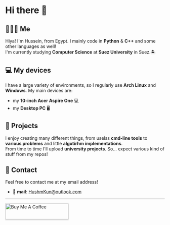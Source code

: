 # Hi there 👋

<!--
**HushmKun/HushmKun** is a ✨ _special_ ✨ repository because its `README.md` (this file) appears on your GitHub profile.

Here are some ideas to get you started:

- 🔭 I’m currently working on ...
- 🌱 I’m currently learning ...
- 👯 I’m looking to collaborate on ...
- 🤔 I’m looking for help with ...
- 💬 Ask me about ...
- 📫 How to reach me: ...
- 😄 Pronouns: ...
- ⚡ Fun fact: ...
-->
## 🙋🏿‍♂️ Me  
Hiya! I'm Hussein, from Egypt. I mainly code in **Python** & **C++** and some other languages as well!   
I'm currently studying **Computer Science** at **Suez University** in Suez.🏝️

## 💻 My devices  
I have a large variety of environments, so I regularly use **Arch Linux** and **Windows**.
My main devices are:  
- my **10-inch Acer Aspire One** 💻
- my **Desktop PC** 🖥️

## 📅 Projects  
I enjoy creating many different things, from uselss **cmd-line tools** to **various problems** and little **algotirhm implementations**.  
From time to time I'll upload **university projects**. So... expect various kind of stuff from my repos! 

## 📱 Contact
Feel free to contact me at my email address!  
- 📨 **mail**: HushmKun@outlook.com  

-----

<a href="https://www.buymeacoffee.com/Hushmkun" target="_blank"><img src="https://img.buymeacoffee.com/button-api/?text= Buy me a tea &emoji=🍵&slug=haru19&button_colour=669c35&font_colour=ffffff&font_family=Bree&outline_colour=ffffff&coffee_colour=FFDD00" alt="Buy Me A Coffee" style="height: 50px !important;width: 200px !important;box-shadow: 0px 3px 2px 0px rgba(190, 190, 190, 0.5) !important;-webkit-box-shadow: 0px 3px 2px 0px rgba(190, 190, 190, 0.5) !important;" ></a>

